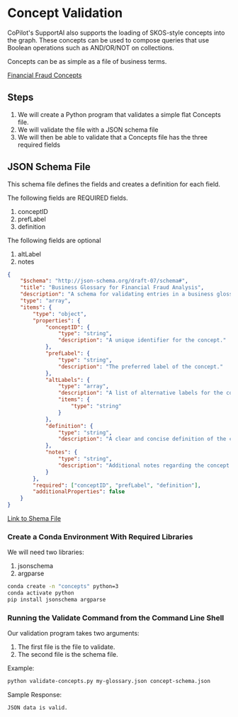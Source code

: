 # Concept Validation

CoPilot's SupportAI also supports the loading of SKOS-style concepts into the graph.
These concepts can be used to compose queries that use Boolean operations such as AND/OR/NOT
on collections.

Concepts can be as simple as a file of business terms.

[Financial Fraud Concepts](https://github.com/dmccrearytg/c360/blob/main/data/concepts/financial-fraud-concepts.json)

## Steps

1. We will create a Python program that validates a simple flat Concepts file.
2. We will validate the file with a JSON schema file
3. We will then be able to validate that a Concepts file has the three required fields

## JSON Schema File

This schema file defines the fields and creates a definition for each field.

The following fields are REQUIRED fields.

1. conceptID
2. prefLabel
3. definition

The following fields are optional

1. altLabel
2. notes

```json
{
    "$schema": "http://json-schema.org/draft-07/schema#",
    "title": "Business Glossary for Financial Fraud Analysis",
    "description": "A schema for validating entries in a business glossary related to financial fraud analysis.",
    "type": "array",
    "items": {
        "type": "object",
        "properties": {
            "conceptID": {
                "type": "string",
                "description": "A unique identifier for the concept."
            },
            "prefLabel": {
                "type": "string",
                "description": "The preferred label of the concept."
            },
            "altLabels": {
                "type": "array",
                "description": "A list of alternative labels for the concept.",
                "items": {
                    "type": "string"
                }
            },
            "definition": {
                "type": "string",
                "description": "A clear and concise definition of the concept."
            },
            "notes": {
                "type": "string",
                "description": "Additional notes regarding the concept."
            }
        },
        "required": ["conceptID", "prefLabel", "definition"],
        "additionalProperties": false
    }
}
```

[Link to Shema File](https://github.com/dmccrearytg/c360/blob/main/data/concepts/concept-schema.json)

### Create a Conda Environment With Required Libraries

We will need two libraries:

1. jsonschema
2. argparse

```sh
conda create -n "concepts" python=3
conda activate python
pip install jsonschema argparse
```

### Running the Validate Command from the Command Line Shell

Our validation program takes two arguments:

1. The first file is the file to validate.
2. The second file is the schema file.

Example:

```sh
python validate-concepts.py my-glossary.json concept-schema.json
```

Sample Response:
```
JSON data is valid.
```